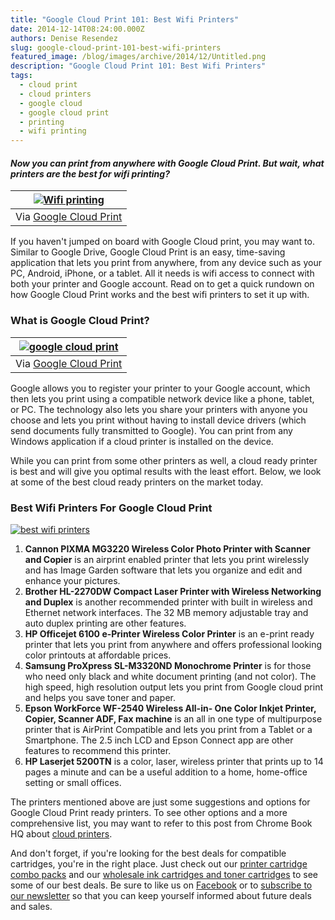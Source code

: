 ```yaml
---
title: "Google Cloud Print 101: Best Wifi Printers"
date: 2014-12-14T08:24:00.000Z
authors: Denise Resendez
slug: google-cloud-print-101-best-wifi-printers
featured_image: /blog/images/archive/2014/12/Untitled.png
description: "Google Cloud Print 101: Best Wifi Printers"
tags:
  - cloud print
  - cloud printers
  - google cloud
  - google cloud print
  - printing
  - wifi printing
---
```


#### _Now you can print from anywhere with Google Cloud Print. But wait, what printers are the best for wifi printing?_

| [![Wifi printing](/blog/images/Untitled.png "What is Google Cloud Print")](/blog/images/Untitled.png) |
| ------------------------------------------------------------------------------------------------ |
| Via [Google Cloud Print](https://www.google.com/cloudprint/learn/)                               |

If you haven't jumped on board with Google Cloud print, you may want to. Similar to Google Drive, Google Cloud Print is an easy, time-saving application that lets you print from anywhere, from any device such as your PC, Android, iPhone, or a tablet. All it needs is wifi access to connect with both your printer and Google account. Read on to get a quick rundown on how Google Cloud Print works and the best wifi printers to set it up with.

### What is Google Cloud Print?

| [![google cloud print](/blog/images/Untitled.png "What Is Google Cloud Print?")](/blog/images/Untitled.png) |
| ------------------------------------------------------------------------------------------------------ |
| Via [Google Cloud Print](https://www.google.com/cloudprint/learn/)                                     |

Google allows you to register your printer to your Google account, which then lets you print using a compatible network device like a phone, tablet, or PC. The technology also lets you share your printers with anyone you choose and lets you print without having to install device drivers (which send documents fully transmitted to Google). You can print from any Windows application if a cloud printer is installed on the device.

While you can print from some other printers as well, a cloud ready printer is best and will give you optimal results with the least effort. Below, we look at some of the best cloud ready printers on the market today.


### Best Wifi Printers For Google Cloud Print

[![best wifi printers](/blog/images/bestcloudprintprinters-cas.jpg "Best Printers for Google Cloud Print")](/blog/images/bestcloudprintprinters-cas.jpg)


1. **Cannon PIXMA MG3220 Wireless Color Photo Printer with Scanner and Copier** is an airprint enabled printer that lets you print wirelessly and has Image Garden software that lets you organize and edit and enhance your pictures.
2. **Brother HL-2270DW Compact Laser Printer with Wireless Networking and Duplex** is another recommended printer with built in wireless and Ethernet network interfaces. The 32 MB memory adjustable tray and auto duplex printing are other features.
3. **HP Officejet 6100 e-Printer Wireless Color Printer** is an e-print ready printer that lets you print from anywhere and offers professional looking color printouts at affordable prices.
4. **Samsung ProXpress SL-M3320ND Monochrome Printer** is for those who need only black and white document printing (and not color). The high speed, high resolution output lets you print from Google cloud print and helps you save toner and paper.
5. **Epson WorkForce WF-2540 Wireless All-in- One Color Inkjet Printer, Copier, Scanner ADF, Fax machine** is an all in one type of multipurpose printer that is AirPrint Compatible and lets you print from a Tablet or a Smartphone. The 2.5 inch LCD and Epson Connect app are other features to recommend this printer.
6. **HP Laserjet 5200TN** is a color, laser, wireless printer that prints up to 14 pages a minute and can be a useful addition to a home, home\-office setting or small offices.

The printers mentioned above are just some suggestions and options for Google Cloud Print ready printers. To see other options and a more comprehensive list, you may want to refer to this post from Chrome Book HQ about [cloud printers](https://www.google.com/cloudprint/learn/).

And don't forget, if you're looking for the best deals for compatible cartridges, you're in the right place. Just check out our [printer cartridge combo packs](https://www.compandsave.com/print-cartridge-combo-packs) and our [wholesale ink cartridges and toner cartridges](https://www.compandsave.com/wholesale-ink-cartridges-and-toner-cartridges-packs) to see some of our best deals. Be sure to like us on [Facebook](https://www.facebook.com/compandsave.ink) or to [subscribe to our newsletter](https://www.compandsave.com/welcome/subscribe/) so that you can keep yourself informed about future deals and sales.
